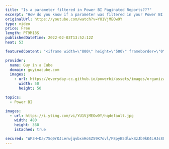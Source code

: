 ```yaml
---
title: "Is a parameter filtered in Power BI Paginated Reports???"
excerpt: "How do you know if a parameter was filtered in your Power BI Paginated Reports? Was a slicer used in the Power BI report that is using the Paginated visual? Adam shows you a way you can find out!  Create and use the paginated report visual https://docs.microsoft.com/en-us/power-bi/visuals/paginated-report-visual"
originalUrl: https://youtube.com/watch?v=YU1VjMEOw9Y
type: video
price: Free
length: PT9M18S
publishedDateTime: 2022-02-03T13:52:12Z
heat: 53

featuredContent: "<iframe width=\"800\" height=\"500\" frameborder=\"0\" src=\"https://www.youtube.com/embed/YU1VjMEOw9Y\" allow=\"accelerometer; autoplay; encrypted-media; gyroscope; picture-in-picture\" allowfullscreen></iframe>"

provider:
  name: Guy in a Cube
  domain: guyinacube.com
  images:
    - url: https://everyday-cc.github.io/powerbi/assets/images/organizations/guyinacube.com-50x50.jpg
      width: 50
      height: 50

topics:
  - Power BI

images:
  - url: https://i.ytimg.com/vi/YU1VjMEOw9Y/hqdefault.jpg
    width: 480
    height: 360
    isCached: true

secured: "WP3H+Da/7Sq0rOJLerwjqvbxnHoSZ59K7ovl/F8pyB5dlwkBzJb9kK4LHJs8Qz9t2HkbBVeBfImiIkGNpbOPMmxnUN0APihgLor4IMcO5rrvov8NWaoAd8U2hrs/V0nWgpIDRks7AnxB9w6wy/d7zbOhTGBbF2GCMTBlWgTObbMn3JDDf9Z3pGZlPWWt4eyAnfYpULDSCGim1FsSNc/apSJNy8tutPvIOhXcnFE+gKQC0GLKBawUDv8ladS6ZE2RDvCa9ykogR3tnr9H7NdYRY9av0lJh5CR2eOhzSdpvf1pGw7+i0myF/VVUbJmovHALW6WZogO77Ye6BEaFN/DTIfTYNfAB3Os/PfSbQITLv1awanWJcZMvhtESytdnTqoVrsmO8DC7wrZnmA+nTU3RST92jhE04I/45n8k0m5NKI=;lYIUTJ7sF1A7z52Jl2vxAg=="
---
```


